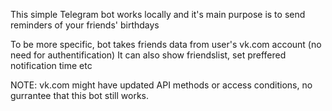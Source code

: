 This simple Telegram bot works locally and it's main purpose is to send reminders of your friends' birthdays 

To be more specific, bot takes friends data from user's vk.com account (no need for authentification)
It can also show friendslist, set preffered notification time etc

NOTE: vk.com might have updated API methods or access conditions, no gurrantee that this bot still works.
